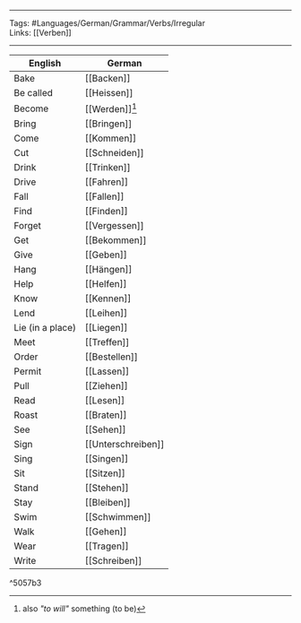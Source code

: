 ___
Tags: #Languages/German/Grammar/Verbs/Irregular  
Links: [[Verben]]
___
English | German
------------ | ------------
Bake | [[Backen]]
Be called | [[Heissen]]
Become | [[Werden]][^1]
Bring | [[Bringen]]
Come | [[Kommen]]
Cut | [[Schneiden]]
Drink | [[Trinken]]
Drive | [[Fahren]]
Fall | [[Fallen]]
Find | [[Finden]]
Forget | [[Vergessen]]
Get | [[Bekommen]]
Give | [[Geben]]
Hang | [[Hängen]]
Help | [[Helfen]]
Know | [[Kennen]]
Lend | [[Leihen]]
Lie (in a place) | [[Liegen]]
Meet | [[Treffen]]
Order | [[Bestellen]]
Permit | [[Lassen]]
Pull | [[Ziehen]]
Read  | [[Lesen]]
Roast | [[Braten]]
See | [[Sehen]]
Sign | [[Unterschreiben]]
Sing | [[Singen]]
Sit | [[Sitzen]]
Stand | [[Stehen]]
Stay | [[Bleiben]]
Swim | [[Schwimmen]]
Walk | [[Gehen]]
Wear | [[Tragen]]
Write | [[Schreiben]]

^5057b3

[^1]: also _"to will"_ something (to be)
[^2]: also become